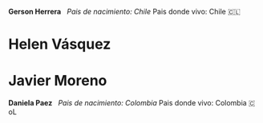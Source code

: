 **Gerson Herrera**
&nbsp;
_Pais de nacimiento: Chile_
Pais donde vivo: Chile 🇨🇱


# Helen Vásquez
# Javier Moreno
**Daniela Paez** &nbsp;
_Pais de nacimiento: Colombia_
Pais donde vivo: Colombia 🇨oL